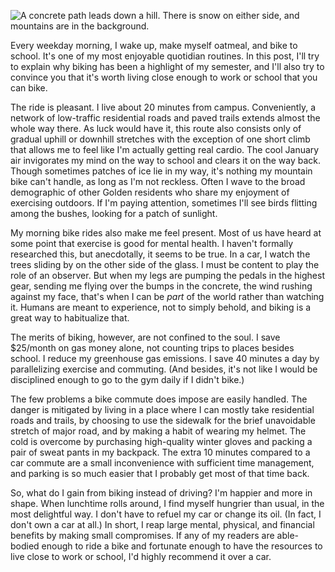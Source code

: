 ![A concrete path leads down a hill. There is snow on either side, and mountains are in the background.](path.avif "The paved trail I take to campus every day. Not a spectacular view, but not bad either.")

Every weekday morning, I wake up, make myself oatmeal, and bike to school. It's
one of my most enjoyable quotidian routines. In this post, I'll try to explain
why biking has been a highlight of my semester, and I'll also try to convince
you that it's worth living close enough to work or school that you can bike.

The ride is pleasant. I live about 20 minutes from campus. Conveniently, a
network of low-traffic residential roads and paved trails extends almost the
whole way there. As luck would have it, this route also consists only of
gradual uphill or downhill stretches with the exception of one short climb that
allows me to feel like I'm actually getting real cardio. The cool January air
invigorates my mind on the way to school and clears it on the way back. Though
sometimes patches of ice lie in my way, it's nothing my mountain bike can't
handle, as long as I'm not reckless. Often I wave to the broad demographic of
other Golden residents who share my enjoyment of exercising outdoors. If I'm
paying attention, sometimes I'll see birds flitting among the bushes, looking
for a patch of sunlight.

My morning bike rides also make me feel present. Most of us have heard at some
point that exercise is good for mental health. I haven't formally researched
this, but anecdotally, it seems to be true. In a car, I watch the trees sliding
by on the other side of the glass. I must be content to play the role of an
observer. But when my legs are pumping the pedals in the highest gear, sending
me flying over the bumps in the concrete, the wind rushing against my face,
that's when I can be *part* of the world rather than watching it. Humans are
meant to experience, not to simply behold, and biking is a great way to
habitualize that.

The merits of biking, however, are not confined to the soul. I save $25/month
on gas money alone, not counting trips to places besides school. I reduce my
greenhouse gas emissions. I save 40 minutes a day by parallelizing exercise and
commuting. (And besides, it's not like I would be disciplined enough to go to
the gym daily if I didn't bike.)

The few problems a bike commute does impose are easily handled. The danger is
mitigated by living in a place where I can mostly take residential roads and
trails, by choosing to use the sidewalk for the brief unavoidable stretch of
major road, and by making a habit of wearing my helmet. The cold is overcome by
purchasing high-quality winter gloves and packing a pair of sweat pants in my
backpack. The extra 10 minutes compared to a car commute are a small
inconvenience with sufficient time management, and parking is so much easier
that I probably get most of that time back.

So, what do I gain from biking instead of driving? I'm happier and more in
shape. When lunchtime rolls around, I find myself hungrier than usual, in the
most delightful way. I don't have to refuel my car or change its oil. (In fact,
I don't own a car at all.) In short, I reap large mental, physical, and
financial benefits by making small compromises. If any of my readers are
able-bodied enough to ride a bike and fortunate enough to have the resources to
live close to work or school, I'd highly recommend it over a car.
